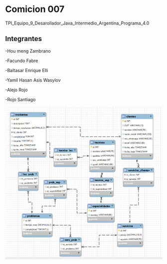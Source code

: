 # Comicion 007 

TPI_Equipo_9_Desarollador_Java_Intermedio_Argentina_Programa_4.0

## Integrantes

-Hou meng Zambrano

-Facundo Fabre

-Baltasar Enrique Elli

-Yamil Hasan Asis Wasylov

-Alejo Rojo

-Rojo Santiago

![DER.png](https://github.com/HouMengZambrano/TPI_Equipo_9_Desarollador_Java_Intermedio_Argentina_Programa_4.0/blob/develop/Diagrama%20entidad%20relacion/DER.png)
